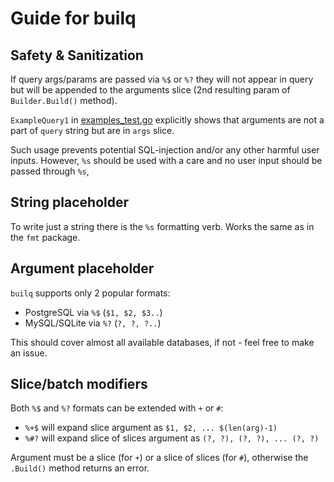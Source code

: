 # Guide for builq

## Safety & Sanitization

If query args/params are passed via `%$` or `%?` they will not appear in query but will be appended to the arguments slice (2nd resulting param of `Builder.Build()` method).

`ExampleQuery1` in [examples_test.go](https://github.com/cristalhq/builq/blob/main/example_test.go) explicitly shows that arguments are not a part of `query` string but are in `args` slice.

Such usage prevents potential SQL-injection and/or any other harmful user inputs. However, `%s` should be used with a care and no user input should be passed through `%s`,

## String placeholder

To write just a string there is the `%s` formatting verb. Works the same as in the `fmt` package.

## Argument placeholder

`builq` supports only 2 popular formats:

* PostgreSQL via `%$` (`$1, $2, $3..`)
* MySQL/SQLite via `%?` (`?, ?, ?..`)

This should cover almost all available databases, if not - feel free to make an issue.

## Slice/batch modifiers

Both `%$` and `%?` formats can be extended with `+` or `#`:

* `%+$` will expand slice argument as `$1, $2, ... $(len(arg)-1)`
* `%#?` will expand slice of slices argument as `(?, ?), (?, ?), ... (?, ?)`

Argument must be a slice (for `+`) or a slice of slices (for `#`), otherwise the `.Build()` method returns an error.
